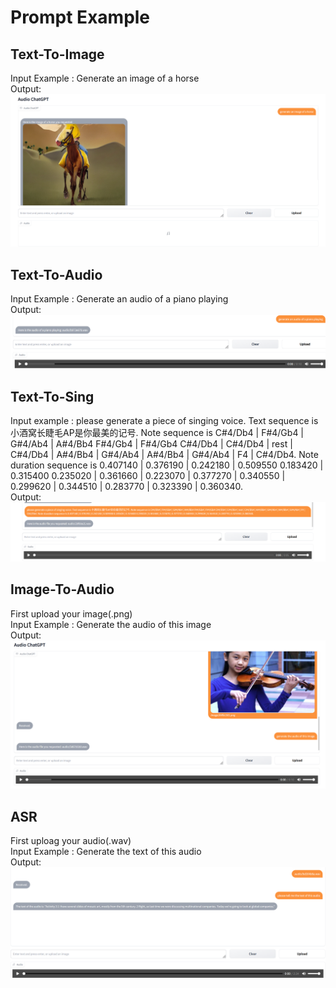 # Prompt Example
## Text-To-Image
Input Example : Generate an image of a horse<br />
Output:<br />
![](prompt_example/t2i.png)<br />
## Text-To-Audio
Input Example : Generate an audio of a piano playing<br />
Output:<br />
![](prompt_example/t2a.png)<br />
## Text-To-Sing
Input example : please generate a piece of singing voice. Text sequence is 小酒窝长睫毛AP是你最美的记号. Note sequence is C#4/Db4 | F#4/Gb4 | G#4/Ab4 | A#4/Bb4 F#4/Gb4 | F#4/Gb4 C#4/Db4 | C#4/Db4 | rest | C#4/Db4 | A#4/Bb4 | G#4/Ab4 | A#4/Bb4 | G#4/Ab4 | F4 | C#4/Db4. Note duration sequence is 0.407140 | 0.376190 | 0.242180 | 0.509550 0.183420 | 0.315400 0.235020 | 0.361660 | 0.223070 | 0.377270 | 0.340550 | 0.299620 | 0.344510 | 0.283770 | 0.323390 | 0.360340.<br />
Output:<br />
![](prompt_example/t2s.png)<br />
## Image-To-Audio
First upload your image(.png)<br />
Input Example : Generate the audio of this image<br />
Output:<br />
![](prompt_example/i2a-2.png)<br />
## ASR
First uploag your audio(.wav)<br />
Input Example : Generate the text of this audio<br />
Output:<br />
![](prompt_example/asr.png)<br />
